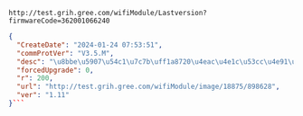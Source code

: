 `http://test.grih.gree.com/wifiModule/Lastversion?firmwareCode=362001066240`

```json
{
  "CreateDate": "2024-01-24 07:53:51",
  "commProtVer": "V3.5.M",
  "desc": "\u8bbe\u5907\u54c1\u7c7b\uff1a8720\u4eac\u4e1c\u53cc\u4e91\u901a\u7528\u56fa\u4ef6\u3002\u66f4\u65b0\u539f\u56e0\uff1a\u5347\u7ea7\u5230\u6700\u65b0\u9001\u6d4b\u7248\u672c\u3002\u8d1f\u8d23\u4eba\uff1a\u718a\u6606\r\n",
  "forcedUpgrade": 0,
  "r": 200,
  "url": "http://test.grih.gree.com/wifiModule/image/18875/898628",
  "ver": "1.11"
}```